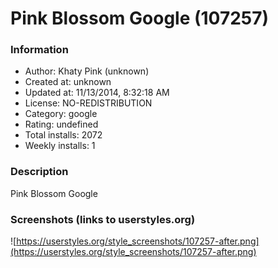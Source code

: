 # Pink Blossom Google (107257)

### Information
- Author: Khaty Pink (unknown)
- Created at: unknown
- Updated at: 11/13/2014, 8:32:18 AM
- License: NO-REDISTRIBUTION
- Category: google
- Rating: undefined
- Total installs: 2072
- Weekly installs: 1


### Description
Pink Blossom Google


### Screenshots (links to userstyles.org)
![https://userstyles.org/style_screenshots/107257-after.png](https://userstyles.org/style_screenshots/107257-after.png)


